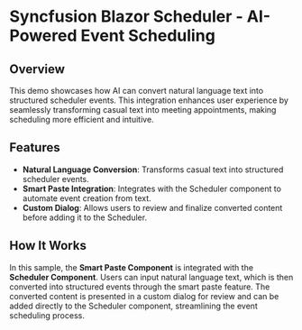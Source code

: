 # Syncfusion Blazor Scheduler - AI-Powered Event Scheduling

## Overview

This demo showcases how AI can convert natural language text into structured scheduler events. This integration enhances user experience by seamlessly transforming casual text into meeting appointments, making scheduling more efficient and intuitive.

## Features

- **Natural Language Conversion**: Transforms casual text into structured scheduler events.
- **Smart Paste Integration**: Integrates with the Scheduler component to automate event creation from text.
- **Custom Dialog**: Allows users to review and finalize converted content before adding it to the Scheduler.

## How It Works

In this sample, the **Smart Paste Component** is integrated with the **Scheduler Component**. Users can input natural language text, which is then converted into structured events through the smart paste feature. The converted content is presented in a custom dialog for review and can be added directly to the Scheduler component, streamlining the event scheduling process.
